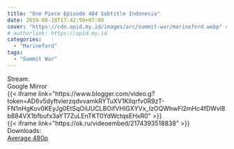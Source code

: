```yaml
---
title: "One Piece Episode 484 Subtitle Indonesia"
date: 2019-08-18T17:42:59+07:00
cover: "https://cdn.opid.my.id/images/arc/summit-war/marineford.webp" # Optional, cover
# authorlink: https://opid.my.id
categories:
  - "Marineford"
tags:
  - "Summit War"
---
```

<div class="ui menu violet borderless inverted">
  <div class="header item active">
        Stream:
    </div>
  <a class="active item" data-tab="google">
    <i class="google drive icon"></i> Google
  </a>
  <a class="item nounderline" data-tab="mirror">
    <i class="odnoklassniki icon"></i> Mirror
  </a>
</div>
<div class="ui bottom attached tab segment active" style="border:0 !important;" data-tab="google">
{{< iframe link="https://www.blogger.com/video.g?token=AD6v5dyftvlerzqdvvamkRYTuXV1KIIqrfv0R9zT-FN1nHgKov0KEyJg0EtSqOiUUCLBOifVHIGXYVx_IzOQWhwFl2mHc4fDWvl8b884VX1bfbufx3aYT7ZuLEnTKT0YdWctqsEHxR0" >}}
</div>
<div class="ui bottom attached tab segment" style="border:0 !important;" data-tab="mirror">
{{< iframe link="https://ok.ru/videoembed/2174393518838" >}}
</div>
<div class="ui menu violet borderless inverted">
  <div class="header item active">
        Downloads:
    </div>
  <a class="item nounderline" href="https://ouo.io/lQNbqu" target="_blank" rel="dofollow"><i class="google drive icon"></i>
    Average 480p</a>
</div>